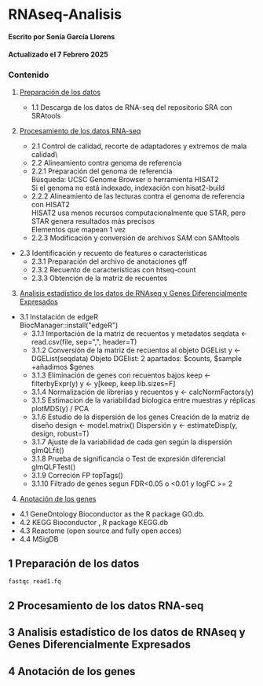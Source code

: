 # RNAseq-Analisis
#### Escrito por Sonia García Llorens
#### Actualizado el 7 Febrero 2025
### Contenido
1. [Preparación de los datos](#1-Preparación-de-los-datos)
     - 1.1 Descarga de los datos de RNA-seq del repositorio SRA con SRAtools  

2. [Procesamiento de los datos RNA-seq](#2-procesamiento-de-los-datos-rna-seq)  
     - 2.1 Control de calidad, recorte de adaptadores y extremos de mala calidad\
      - 2.2 Alineamiento contra genoma de referencia  
      - 2.2.1 Preparación del genoma de referencia  
            Búsqueda:  UCSC Genome Browser o herramienta HISAT2  
            Si el genoma no está indexado, indexación con hisat2-build  
      - 2.2.2 Alineamiento de las lecturas contra el genoma de referencia con HISAT2  
              HISAT2 usa menos recursos computacionalmente que STAR, pero STAR genera resultados más precisos  
              Elementos que mapean 1 vez  
      - 2.2.3 Modificación y conversión de archivos SAM con SAMtools  
  - 2.3 Identificación y recuento de features o características  
      - 2.3.1 Preparación del archivo de anotaciones gff  
      - 2.3.2 Recuento de características con htseq-count  
      - 2.3.3 Obtención de la matriz de recuentos  

3. [Analisis estadístico de los datos de RNAseq y Genes Diferencialmente Expresados](#3-Analisis-estadístico-de-los-datos-de-RNAseq-y-Genes-Diferencialmente-Expresados) 
  - 3.1 Instalación de edgeR  
              BiocManager::install("edgeR")  
      - 3.1.1 Importación de la matriz de recuentos y metadatos 
              seqdata <- read.csv(file, sep=",", header=T)
      - 3.1.2 Conversión de la matriz de recuentos al objeto DGEList
              y <- DGEList(seqdata)
              Objeto DGElist: 2 apartados: $counts, $sample  +añadimos $genes
      - 3.1.3 Eliminación de genes con recuentos bajos
              keep <- filterbyExpr(y)
              y <- y[keep, keep.lib.sizes=F]
      - 3.1.4 Normalización de librerias y recuentos
              y <- calcNormFactors(y)
      - 3.1.5 Estimacion de la variabilidad biologica entre muestras y réplicas
              plotMDS(y) / PCA
      - 3.1.6 Estudio de la dispersión de los genes
            Creación de la matriz de diseño 
              design <- model.matrix()
            Dispersión
              y <- estimateDisp(y, design, robust=T)
      - 3.1.7 Ajuste de la variabilidad de cada gen según la dispersión
              glmQLfit()
      - 3.1.8 Prueba de significancia o Test de expresión diferencial
              glmQLFTest()
      - 3.1.9 Correción FP
              topTags()
      - 3.1.10 Filtrado de genes segun FDR<0.05 o <0.01 y logFC >= 2

4. [Anotación de los genes](4-Anotación-de-los-genes)
  - 4.1 GeneOntology
      Bioconductor as the R package GO.db.
  - 4.2 KEGG
      Bioconductor , R package KEGG.db
  - 4.3 Reactome (open source and fully open acces)
  - 4.4 MSigDB

## 1 Preparación de los datos

```console 
fastqc read1.fq
```

## 2 Procesamiento de los datos RNA-seq  

## 3 Analisis estadístico de los datos de RNAseq y Genes Diferencialmente Expresados

## 4 Anotación de los genes
